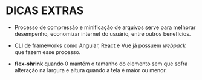 # **DICAS EXTRAS**

- Processo de compressão e minificação de arquivos serve para melhorar desempenho, economizar internet do usuário, entre outros benefícios.

- CLI de frameworks como Angular, React e Vue já possuem _webpack_ que fazem esse processo.

- **flex-shrink** quando 0 mantém o tamanho do elemento sem que sofra alteração na largura e altura quando a tela é maior ou menor.

